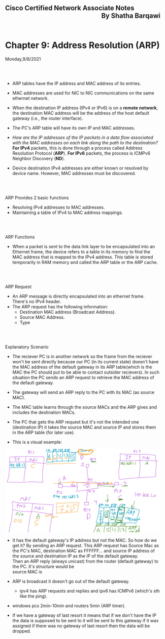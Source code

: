 
<link href="../styles.module.css" rel="stylesheet">
<link rel="preconnect" href="https://fonts.googleapis.com">
<link rel="preconnect" href="https://fonts.gstatic.com" crossorigin>
<link href="https://fonts.googleapis.com/css2?family=Cedarville+Cursive&display=swap" rel="stylesheet">
<link rel="preconnect" href="https://fonts.googleapis.com">
<link rel="preconnect" href="https://fonts.gstatic.com" crossorigin>
<link href="https://fonts.googleapis.com/css2?family=Cedarville+Cursive&family=Zen+Tokyo+Zoo&display=swap" rel="stylesheet">
<link rel="preconnect" href="https://fonts.googleapis.com">
<link rel="preconnect" href="https://fonts.gstatic.com" crossorigin>
<link href="https://fonts.googleapis.com/css2?family=Cedarville+Cursive&family=Encode+Sans+SC&family=Zen+Tokyo+Zoo&display=swap" rel="stylesheet">

## <span class="copyright">Cisco Certified Network Associate Notes <span style="float:right;">By Shatha Barqawi</span>

<br/><br/>

# <span class="title">Chapter 9: Address Resolution (ARP)

<span class="date">Monday,9/8/2021</span> 

<br/><br/>

<!-- ### <span class="[chapterColor] subtitle"> -->

* ARP tables have the IP address and MAC address of its entries.  
* MAC addresses are used for NIC to NIC communications on the same ethernet network.
* When the destination IP address (IPv4 or IPv6) is on a **remote network**, the destination MAC address will be the address of the host default gateway (i.e., the router interface).
* The PC's ARP table will have its own IP and MAC addresses.  
  
* *How are the IP addresses of the IP packets in a data flow associated with the MAC addresses on each link along the path to the destination?* **For IPv4** packets, this is done through a process called Address Resolution Protocol (**ARP**). **For IPv6** packets, the process is ICMPv6 Neighbor Discovery (**ND**).

* Device destination IPv4 addresses are either known or resolved by device name. However, MAC addresses must be discovered.  



<br/><br/>

<span class="[chapterColor] subtitle">ARP Provides 2 basic functions</span>  
* Resolving IPv4 addresses to MAC addresses.
* Maintaining a table of IPv4 to MAC address mappings.

<br/><br/>

<span class="[chapterColor] subtitle">ARP Functions  

* When a packet is sent to the data link layer to be encapsulated into an Ethernet frame, the device refers to a table in its memory to find the MAC address that is mapped to the IPv4 address. This table is stored temporarily in RAM memory and called the ARP table or the ARP cache.

<br/><br/>

<span class="[chapterColor] subtitle">ARP Request  
* An ARP message is directly encapsulated into an ethernet frame. There's no IPv4 header.
* The ARP request has the following information:
  * Destination MAC address (Broadcast Address).
  * Source MAC Address.
  * Type


<br/><br/>

<span class="[chapterColor] subtitle">Explanatory Scenario</span>
  * The reciever PC is in another network so the frame from the reciever won't be sent directly because our PC (in its current state) doesn't have the MAC address of the default gateway in its ARP table(which is the MAC the PC should put to be able to contact outsider recievers). In such situation the PC sends an ARP request to retrieve the MAC address of the default gateway.
  * The gateway will send an ARP reply to the PC with its MAC (as source MAC).
  * The MAC table learns through the source MACs and the ARP gives and includes the destination MACs.
  * The PC that gets the ARP request but it's not the intended one (destination IP) it takes the source MAC and source IP and stores them in the ARP table (for later use).

  * This is a visual example:
  <img src="ARP_MAC_ex.PNG"> 

* It has the default gateway's IP address but not the MAC. So how do we get it? By sending an ARP request.
  This ARP request has Source Mac as the PC's MAC, destination MAC as FFFFFF... and source IP address of the source and destination IP as the IP of the default gateway.  
  Then an ARP reply (always unicast) from the router (default gateway) to the PC.
  It's structure would be  
    source MAC is   

* ARP is broadcast it doesn't go out of the default gateway.


  * ipv4 has ARP requests and replies and ipv6 has ICMPv6 (which's sth like the ping).

* windows pcs 2min-10min and routers 5min (ARP timer).  




* If we have a gateway of last resort it means that if we don't have the IP the data is supposed to be sent to it will be sent to this gateway if it was assigned if there was no gateway of last resort then the data will be dropped.

